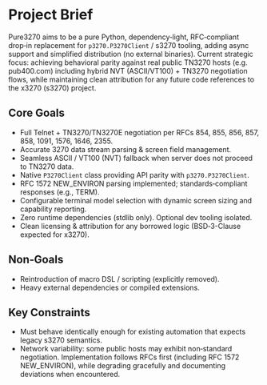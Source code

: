 # Project Brief

Pure3270 aims to be a pure Python, dependency‑light, RFC‑compliant drop‑in replacement for `p3270.P3270Client` / s3270 tooling, adding async support and simplified distribution (no external binaries). Current strategic focus: achieving behavioral parity against real public TN3270 hosts (e.g. pub400.com) including hybrid NVT (ASCII/VT100) + TN3270 negotiation flows, while maintaining clean attribution for any future code references to the x3270 (s3270) project.

## Core Goals
- Full Telnet + TN3270/TN3270E negotiation per RFCs 854, 855, 856, 857, 858, 1091, 1576, 1646, 2355.
- Accurate 3270 data stream parsing & screen field management.
- Seamless ASCII / VT100 (NVT) fallback when server does not proceed to TN3270 data.
- Native `P3270Client` class providing API parity with `p3270.P3270Client`.
- RFC 1572 NEW_ENVIRON parsing implemented; standards‑compliant responses (e.g., TERM).
- Configurable terminal model selection with dynamic screen sizing and capability reporting.
- Zero runtime dependencies (stdlib only). Optional dev tooling isolated.
- Clean licensing & attribution for any borrowed logic (BSD‑3-Clause expected for x3270).

## Non‑Goals
- Reintroduction of macro DSL / scripting (explicitly removed).
- Heavy external dependencies or compiled extensions.

## Key Constraints
- Must behave identically enough for existing automation that expects legacy s3270 semantics.
- Network variability: some public hosts may exhibit non‑standard negotiation. Implementation follows RFCs first (including RFC 1572 NEW_ENVIRON), while degrading gracefully and documenting deviations when encountered.
